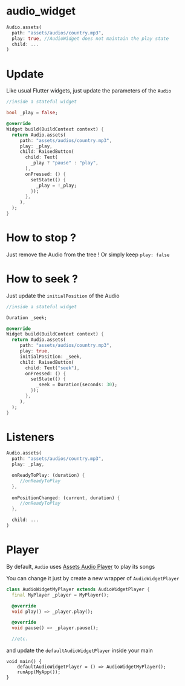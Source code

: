 # audio_widget

```dart
Audio.assets(
  path: "assets/audios/country.mp3",
  play: true, //AudioWidget does not maintain the play state
  child: ...
)
```

# Update

Like usual Flutter widgets, just update the parameters of the `Audio`

```dart
//inside a stateful widget

bool _play = false;

@override
Widget build(BuildContext context) {
  return Audio.assets(
     path: "assets/audios/country.mp3",
     play: _play,
     child: RaisedButton(
       child: Text(
         _play ? "pause" : "play",
       ),
       onPressed: () {
         setState(() {
           _play = !_play;
         });
       },
     ),
  );
}
```

# How to stop ?

Just remove the Audio from the tree !
Or simply keep `play: false`

# How to seek ?

Just update the `initialPosition` of the Audio

```dart
//inside a stateful widget

Duration _seek;

@override
Widget build(BuildContext context) {
  return Audio.assets(
     path: "assets/audios/country.mp3",
     play: true,
     initialPosition: _seek,
     child: RaisedButton(
       child: Text("seek"),
       onPressed: () {
         setState(() {
           _seek = Duration(seconds: 30);
         });
       },
     ),
  );
}
```

# Listeners

```dart
Audio.assets(
  path: "assets/audios/country.mp3",
  play: _play,

  onReadyToPlay: (duration) {
     //onReadyToPlay
  },
  
  onPositionChanged: (current, duration) {
     //onReadyToPlay
  },

  child: ...
)
```

# Player

By default, `Audio` uses [Assets Audio Player](https://pub.dev/packages/assets_audio_player) to play its songs

You can change it just by create a new wrapper of `AudioWidgetPlayer`

```dart
class AudioWidgetMyPlayer extends AudioWidgetPlayer {
  final MyPlayer _player = MyPlayer();

  @override
  void play() => _player.play();

  @override
  void pause() => _player.pause();

  //etc.
```

and update the `defaultAudioWidgetPlayer` inside your main

```
void main() {
    defaultAudioWidgetPlayer = () => AudioWidgetMyPlayer();
    runApp(MyApp());
}
```
